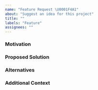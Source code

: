 ```yaml
---
name: "Feature Request \U0001F4A1"
about: "Suggest an idea for this project"
title: ""
labels: "Feature"
assignees: ""
---
```


### Motivation

<!-- A clear and concise description of what the motivation for the new feature is, and what problem it is solving. -->

### Proposed Solution

<!-- A clear and concise description of the feature you would like to add, and how it solves the motivating problem. -->

### Alternatives

<!-- A clear and concise description of any alternative solutions or features you've considered, and why you're proposed solution is better. -->

### Additional Context

<!-- Add any other context or screenshots about the feature request here. -->

